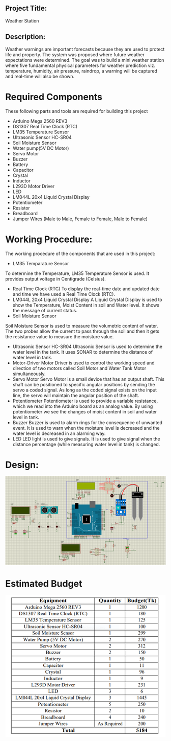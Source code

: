 ## Project Title:
Weather Station

## Description:
Weather warnings are important forecasts because they are used to protect life and property. The system was proposed where future weather expectations were determined. The goal was to build a mini weather station where five fundamental physical parameters for weather prediction viz. temperature, humidity, air pressure, raindrop, a warning will be captured and real-time will also be shown.


# Required Components
These following parts and tools are required for building this project

* Arduino Mega 2560 REV3
* DS1307 Real Time Clock (RTC)
* LM35 Temperature Sensor
* Ultrasonic Sensor HC-SR04
* Soil Moisture Sensor
* Water pump(5V DC Motor)
* Servo Motor
* Buzzer
* Battery
* Capacitor
* Crystal
* Inductor
* L293D Motor Driver
* LED
* LM044L 20x4 Liquid Crystal Display
* Potentiometer
* Resistor
* Breadboard
* Jumper Wires (Male to Male, Female to Female, Male to Female)

# Working Procedure:
The working procedure of the components that are used in this project:
* LM35 Temparature Sensor

To determine the Temperature, LM35 Temperature Sensor is used. It provides output 
voltage in Centigrade (Celsius).
* Real Time Clock (RTC)
To display the real-time date and updated date and time we have used a Real Time 
Clock (RTC).
* LM044L 20x4 Liquid Crystal Display
A Liquid Crystal Display is used to show the Temperature, Moist Content in soil and 
Water level. It shows the message of current status.
* Soil Moisture Sensor

Soil Moisture Sensor is used to measure the volumetric content of water. The two 
probes allow the current to pass through the soil and then it gets the resistance value to measure the moisture value.
* Ultrasonic Sensor HC-SR04
Ultrasonic Sensor is used to determine the water level in the tank. It uses SONAR to 
determine the distance of water level in tank.
* Motor-Driver
Motor Driver is used to control the working speed and direction of two motors called 
Soil Motor and Water Tank Motor simultaneously.
* Servo Motor
Servo Motor is a small device that has an output shaft. This shaft can be positioned to 
specific angular positions by sending the servo a coded signal. As long as the coded 
signal exists on the input line, the servo will maintain the angular position of the shaft.
* Potentiometer
Potentiometer is used to provide a variable resistance, which we read into the Arduino 
board as an analog value. By using potentiometer we see the changes of moist content 
in soil and water level in tank.
* Buzzer
Buzzer is used to alarm rings for the consequence of unwanted event. It is used to warn 
when the moisture level is decreased and the water level is decreased in an alarming 
way.
* LED
LED light is used to give signals. It is used to give signal when the distance percentage 
(while measuring water level in tank) is changed.

# Design:
![Design](design.png)

# Estimated Budget
![Estimated Budget](Budget.PNG)


